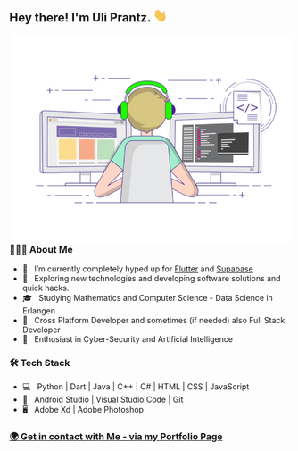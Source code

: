
        
<h2> Hey there! I'm Uli Prantz. <img src="https://github.com/UliPrantz/UliPrantz/blob/main/Hi.gif" width="25"></h2>
<a href="https://www.youtube.com/watch?v=dQw4w9WgXcQ">
  <img align="right" alt="GIF" src="https://github.com/UliPrantz/UliPrantz/blob/main/EyeCatcher.gif" width="500"/>
</a>

<h3> 👨🏻‍💻 About Me </h3>

- 🔭 &nbsp; I’m currently completely hyped up for <a href="https://github.com/flutter/flutter">Flutter</a> and <a href="https://github.com/supabase/supabase">Supabase</a>
- 🤔 &nbsp; Exploring new technologies and developing software solutions and quick hacks.
- 🎓 &nbsp; Studying Mathematics and Computer Science - Data Science in Erlangen
- 💼 &nbsp; Cross Platform Developer and sometimes (if needed) also Full Stack Developer
- 🌱 &nbsp; Enthusiast in Cyber-Security and Artificial Intelligence

<h3>🛠 Tech Stack</h3>

- 💻 &nbsp; Python | Dart | Java | C++ | C# | HTML | CSS | JavaScript 
- 🔧 &nbsp; Android Studio | Visual Studio Code | Git
- 🖥 &nbsp; Adobe Xd | Adobe Photoshop 

<h3>
  <a href="https://uliprantz.dev">🌍  Get in contact with Me - via my Portfolio Page</a>
</h3>
